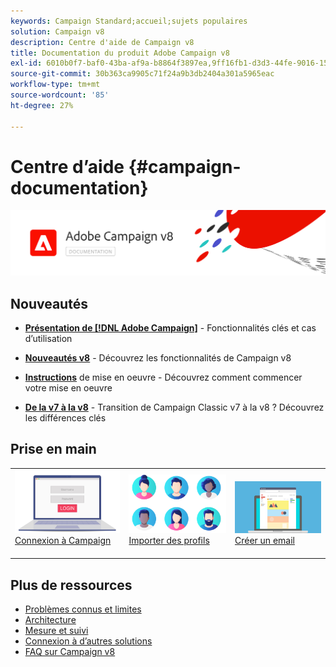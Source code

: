 ```yaml
---
keywords: Campaign Standard;accueil;sujets populaires
solution: Campaign v8
description: Centre d'aide de Campaign v8
title: Documentation du produit Adobe Campaign v8
exl-id: 6010b0f7-baf0-43ba-af9a-b8864f3897ea,9ff16fb1-d3d3-44fe-9016-15abffdbc74e
source-git-commit: 30b363ca9905c71f24a9b3db2404a301a5965eac
workflow-type: tm+mt
source-wordcount: '85'
ht-degree: 27%

---
```


# Centre d’aide {#campaign-documentation}

![](assets/banner-documentationv8.png)

## Nouveautés

* **[Présentation de [!DNL Adobe Campaign]](start/get-started.md)**  - Fonctionnalités clés et cas d’utilisation

* **[Nouveautés v8](start/whats-new.md)**  - Découvrez les fonctionnalités de Campaign v8

* **[Instructions](start/implement.md)**   de mise en oeuvre - Découvrez comment commencer votre mise en oeuvre

* **[De la v7 à la v8](start/capability-matrix.md)**  - Transition de Campaign Classic v7 à la v8 ? Découvrez les différences clés

## Prise en main

<table>
<tr>
  <td valign="bottom">
    <a href="start/connect.md">
      <img alt="Connexion" src="start/assets/do-not-localize/login.jpeg"/>
    </a>
    <div>
    <a href="start/connect.md">Connexion à Campaign</a>
    </div>
    <br>
  </td>

<td valign="bottom">
      <a href="start/import.md">
       <img alt="Import" src="start/assets/do-not-localize/profiles.jpeg" />
       </a>
    <div><a href="start/import.md">Importer des profils</a>
    </div>
    <br>
  </td>
  <td valign="bottom">
    <a href="start/create-message.md">
      <img alt="Email" src="start/assets/do-not-localize/email-design.jpeg" />
    </a>
    <div>
    <a href="start/create-message.md">Créer un email</a>
    </div>
    <br>
  </td>
</tr>
</table>

## Plus de ressources

* [Problèmes connus et limites](start/known-limitations.md)
* [Architecture](dev/architecture.md)
* [Mesure et suivi](start/reporting.md)
* [Connexion à d’autres solutions](connect/integration.md)
* [FAQ sur Campaign v8](start/campaign-faq.md)
